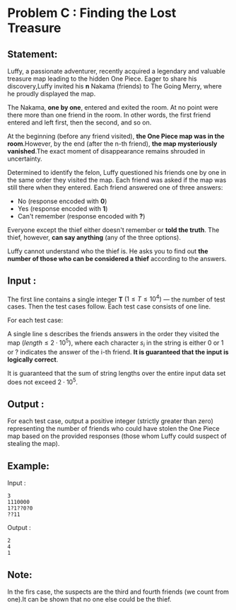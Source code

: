 # Problem C : Finding the Lost Treasure

## Statement:

Luffy, a passionate adventurer, recently acquired a legendary and valuable treasure map leading to the hidden One Piece. Eager to share his discovery,Luffy invited his **n** Nakama (friends) to The Going Merry, where he proudly displayed the map.

The Nakama, **one by one**, entered and exited the room. At no point were there more than one friend in the room. In other words, the first friend entered and left first, then the second, and so on.

At the beginning (before any friend visited), **the One Piece map was in the room**.However, by the end (after the n-th friend), **the map mysteriously vanished**.The exact moment of disappearance remains shrouded in uncertainty.

Determined to identify the felon, Luffy questioned his friends one by one in the same order they visited the map. Each friend was asked if the map was still there when they entered. Each friend answered one of three answers:

- No (response encoded with **0**)
- Yes (response encoded with **1**)
- Can't remember (response encoded with **?**)

Everyone except the thief either doesn't remember or **told the truth**. The thief, however, **can say anything** (any of the three options).

Luffy cannot understand who the thief is. He asks you to find out **the number of those who can be considered a thief** according to the answers.

## Input :

The first line contains a single integer **T** $(1≤T≤10^4)$ — the number of test cases. Then the test cases follow. Each test case consists of one line.

For each test case:

A single line s describes the friends answers in the order they visited the map $(length ≤ 2⋅10^5)$, where each character $s_i$ in the string is either 0 or 1 or ? indicates the answer of the i-th friend.
**It is guaranteed that the input is logically correct**.

It is guaranteed that the sum of string lengths over the entire input data set does not exceed $2⋅10^5$.

## Output :

For each test case, output a positive integer (strictly greater than zero) representing the number of friends who could have stolen the One Piece map based on the provided responses (those whom Luffy could suspect of stealing the map).

## Example:

Input :

```
3
1110000
1?1??0?0
??11
```

Output :

```
2
4
1

```

## Note:

In the firs case, the suspects are the third and fourth friends (we count from one).It can be shown that no one else could be the thief.

